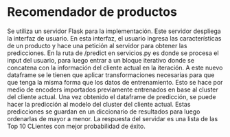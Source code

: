 # Recomendador de productos

Se utiliza un servidor Flask para la implementación. 
Este servidor despliega la interfaz de usuario. En esta interfaz, el usuario ingresa las características de un producto y hace una petición al servidor para obtener las predicciones.
En la ruta de /predict en servicios.py es donde se procesa el input del usuario, para luego entrar a un bloque iterativo donde se concatena con la información del cliente actual en la iteración.
A este nuevo dataframe se le tienen que aplicar transformaciones necesarias para que que tenga la misma forma que los datos de entrenamiento. Esto se hace por medio de encoders importados previamente entrenados en base al cluster del cliente actual. 
Una vez obtenido el dataframe de predicción, se puede hacer la predicción al modelo del cluster del cliente actual.
Estas predicciones se guardan en un diccionario de resultados para luego ordenarlas de mayor a menor. La respuesta del servidar es una lista de las Top 10 CLientes con mejor probabilidad de éxito.

